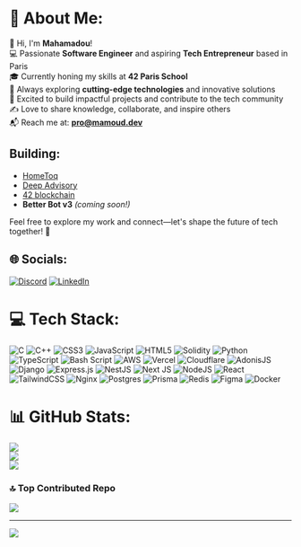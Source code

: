 # 💫 About Me:
👋 Hi, I'm **Mahamadou**!  
💻 Passionate **Software Engineer** and aspiring **Tech Entrepreneur** based in Paris  
🎓 Currently honing my skills at **42 Paris School**  
🌱 Always exploring **cutting-edge technologies** and innovative solutions  
🚀 Excited to build impactful projects and contribute to the tech community  
✍️ Love to share knowledge, collaborate, and inspire others  
📬 Reach me at: **pro@mamoud.dev**  

## **Building:**
- [HomeToq](https://hometoq.com/)  
- [Deep Advisory](https://www.deepadvisory.fr/)
- [42 blockchain](https://42-blockchain-puce.vercel.app/) 
- **Better Bot v3** *(coming soon!)*  

Feel free to explore my work and connect—let's shape the future of tech together! 🌟

## 🌐 Socials:
[![Discord](https://img.shields.io/badge/Discord-%237289DA.svg?logo=discord&logoColor=white)](https://discord.gg/mamoud) [![LinkedIn](https://img.shields.io/badge/LinkedIn-%230077B5.svg?logo=linkedin&logoColor=white)](https://linkedin.com/in/mahamadou-kane-a37b9b23a) 

# 💻 Tech Stack:
![C](https://img.shields.io/badge/c-%2300599C.svg?style=for-the-badge&logo=c&logoColor=white) ![C++](https://img.shields.io/badge/c++-%2300599C.svg?style=for-the-badge&logo=c%2B%2B&logoColor=white) ![CSS3](https://img.shields.io/badge/css3-%231572B6.svg?style=for-the-badge&logo=css3&logoColor=white) ![JavaScript](https://img.shields.io/badge/javascript-%23323330.svg?style=for-the-badge&logo=javascript&logoColor=%23F7DF1E) ![HTML5](https://img.shields.io/badge/html5-%23E34F26.svg?style=for-the-badge&logo=html5&logoColor=white) ![Solidity](https://img.shields.io/badge/Solidity-%23363636.svg?style=for-the-badge&logo=solidity&logoColor=white) ![Python](https://img.shields.io/badge/python-3670A0?style=for-the-badge&logo=python&logoColor=ffdd54) ![TypeScript](https://img.shields.io/badge/typescript-%23007ACC.svg?style=for-the-badge&logo=typescript&logoColor=white) ![Bash Script](https://img.shields.io/badge/bash_script-%23121011.svg?style=for-the-badge&logo=gnu-bash&logoColor=white) ![AWS](https://img.shields.io/badge/AWS-%23FF9900.svg?style=for-the-badge&logo=amazon-aws&logoColor=white) ![Vercel](https://img.shields.io/badge/vercel-%23000000.svg?style=for-the-badge&logo=vercel&logoColor=white) ![Cloudflare](https://img.shields.io/badge/Cloudflare-F38020?style=for-the-badge&logo=Cloudflare&logoColor=white) ![AdonisJS](https://img.shields.io/badge/adonisjs-%23220052.svg?style=for-the-badge&logo=adonisjs&logoColor=white) ![Django](https://img.shields.io/badge/django-%23092E20.svg?style=for-the-badge&logo=django&logoColor=white) ![Express.js](https://img.shields.io/badge/express.js-%23404d59.svg?style=for-the-badge&logo=express&logoColor=%2361DAFB) ![NestJS](https://img.shields.io/badge/nestjs-%23E0234E.svg?style=for-the-badge&logo=nestjs&logoColor=white) ![Next JS](https://img.shields.io/badge/Next-black?style=for-the-badge&logo=next.js&logoColor=white) ![NodeJS](https://img.shields.io/badge/node.js-6DA55F?style=for-the-badge&logo=node.js&logoColor=white) ![React](https://img.shields.io/badge/react-%2320232a.svg?style=for-the-badge&logo=react&logoColor=%2361DAFB) ![TailwindCSS](https://img.shields.io/badge/tailwindcss-%2338B2AC.svg?style=for-the-badge&logo=tailwind-css&logoColor=white) ![Nginx](https://img.shields.io/badge/nginx-%23009639.svg?style=for-the-badge&logo=nginx&logoColor=white) ![Postgres](https://img.shields.io/badge/postgres-%23316192.svg?style=for-the-badge&logo=postgresql&logoColor=white) ![Prisma](https://img.shields.io/badge/Prisma-3982CE?style=for-the-badge&logo=Prisma&logoColor=white) ![Redis](https://img.shields.io/badge/redis-%23DD0031.svg?style=for-the-badge&logo=redis&logoColor=white) ![Figma](https://img.shields.io/badge/figma-%23F24E1E.svg?style=for-the-badge&logo=figma&logoColor=white) ![Docker](https://img.shields.io/badge/docker-%230db7ed.svg?style=for-the-badge&logo=docker&logoColor=white)
# 📊 GitHub Stats:
![](https://github-readme-stats.vercel.app/api?username=0xmamoud&theme=dark&hide_border=false&include_all_commits=true&count_private=true)<br/>
![](https://github-readme-streak-stats.herokuapp.com/?user=0xmamoud&theme=dark&hide_border=false)<br/>
![](https://github-readme-stats.vercel.app/api/top-langs/?username=0xmamoud&theme=dark&hide_border=false&include_all_commits=true&count_private=true&layout=compact)

### 🔝 Top Contributed Repo
![](https://github-contributor-stats.vercel.app/api?username=0xmamoud&limit=5&theme=catppuccin_mocha&combine_all_yearly_contributions=true)

---
[![](https://visitcount.itsvg.in/api?id=0xmamoud&icon=0&color=0)](https://visitcount.itsvg.in)

<!-- Proudly created with GPRM ( https://gprm.itsvg.in ) -->
